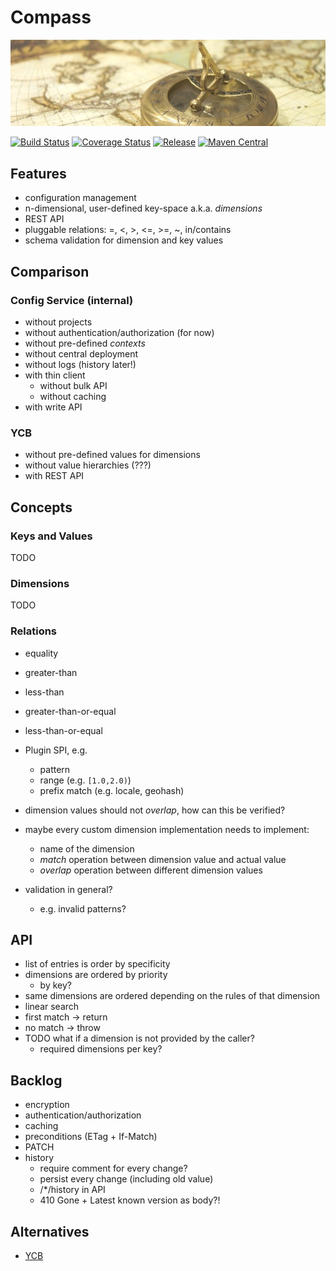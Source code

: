 # Compass

[![Compass](docs/compass.jpg)](http://pixabay.com/en/map-of-the-world-compass-antique-429784/)

[![Build Status](https://img.shields.io/travis/zalando/compass.svg)](https://travis-ci.org/zalando/compass)
[![Coverage Status](https://img.shields.io/coveralls/zalando/compass.svg)](https://coveralls.io/r/zalando/compass)
[![Release](https://img.shields.io/github/release/zalando/compass.svg)](https://github.com/zalando/compass/releases)
[![Maven Central](https://img.shields.io/maven-central/v/org.zalando/compass-parent.svg)](https://maven-badges.herokuapp.com/maven-central/org.zalando/compass-parent)

## Features

- configuration management
- n-dimensional, user-defined key-space a.k.a. *dimensions*
- REST API
- pluggable relations: =, <, >, <=, >=, ~, in/contains
- schema validation for dimension and key values

## Comparison

### Config Service (internal)

- without projects
- without authentication/authorization (for now)
- without pre-defined *contexts*
- without central deployment
- without logs (history later!)
- with thin client
  - without bulk API
  - without caching
- with write API

### YCB

- without pre-defined values for dimensions
- without value hierarchies (???)
- with REST API

## Concepts

### Keys and Values

TODO

### Dimensions

TODO

### Relations

- equality
- greater-than
- less-than
- greater-than-or-equal
- less-than-or-equal

- Plugin SPI, e.g.
  - pattern
  - range (e.g. `[1.0,2.0)`)
  - prefix match (e.g. locale, geohash)
- dimension values should not *overlap*, how can this be verified?
- maybe every custom dimension implementation needs to implement:
  - name of the dimension
  - *match* operation between dimension value and actual value
  - *overlap* operation between different dimension values
- validation in general?
  - e.g. invalid patterns?

## API

- list of entries is order by specificity
- dimensions are ordered by priority
  - by key?
- same dimensions are ordered depending on the rules of that dimension
- linear search
- first match -> return
- no match -> throw
- TODO what if a dimension is not provided by the caller?
  - required dimensions per key?

## Backlog

- encryption
- authentication/authorization
- caching
- preconditions (ETag + If-Match)
- PATCH
- history
  - require comment for every change?
  - persist every change (including old value)
  - /*/history in API 
  - 410 Gone + Latest known version as body?!

## Alternatives

- [YCB](https://github.com/yahoo/ycb-java)